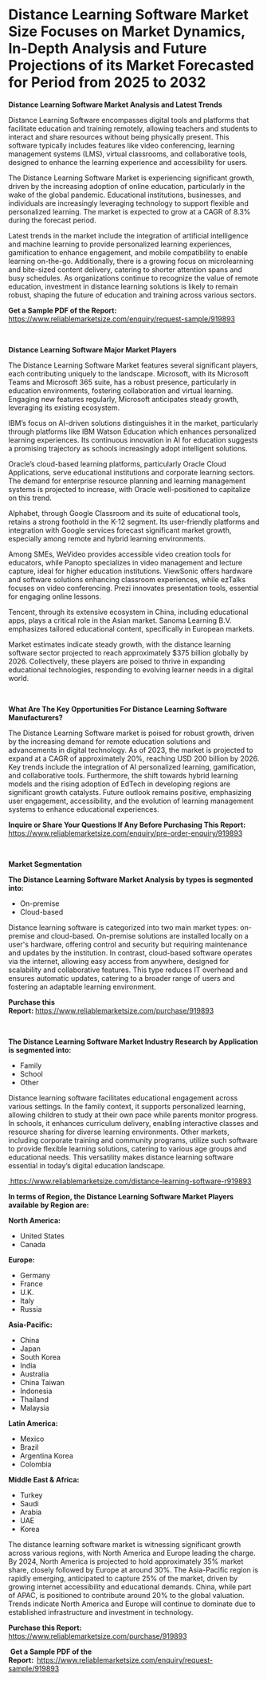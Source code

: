 <p><h1>Distance Learning Software Market Size Focuses on Market Dynamics, In-Depth Analysis and Future Projections of its Market Forecasted for Period from 2025 to 2032</h1></p><p><strong>Distance Learning Software Market Analysis and Latest Trends</strong></p>
<p><p>Distance Learning Software encompasses digital tools and platforms that facilitate education and training remotely, allowing teachers and students to interact and share resources without being physically present. This software typically includes features like video conferencing, learning management systems (LMS), virtual classrooms, and collaborative tools, designed to enhance the learning experience and accessibility for users.</p><p>The Distance Learning Software Market is experiencing significant growth, driven by the increasing adoption of online education, particularly in the wake of the global pandemic. Educational institutions, businesses, and individuals are increasingly leveraging technology to support flexible and personalized learning. The market is expected to grow at a CAGR of 8.3% during the forecast period. </p><p>Latest trends in the market include the integration of artificial intelligence and machine learning to provide personalized learning experiences, gamification to enhance engagement, and mobile compatibility to enable learning on-the-go. Additionally, there is a growing focus on microlearning and bite-sized content delivery, catering to shorter attention spans and busy schedules. As organizations continue to recognize the value of remote education, investment in distance learning solutions is likely to remain robust, shaping the future of education and training across various sectors.</p></p>
<p><strong>Get a Sample PDF of the Report:&nbsp;</strong> <a href="https://www.reliablemarketsize.com/enquiry/request-sample/919893?utm_campaign=2565&utm_medium=2&utm_source=Github&utm_content=ia&utm_term=17042025&utm_id=distance-learning-software">https://www.reliablemarketsize.com/enquiry/request-sample/919893</a></p>
<p>&nbsp;</p>
<p><strong>Distance Learning Software Major Market Players</strong></p>
<p><p>The Distance Learning Software Market features several significant players, each contributing uniquely to the landscape. Microsoft, with its Microsoft Teams and Microsoft 365 suite, has a robust presence, particularly in education environments, fostering collaboration and virtual learning. Engaging new features regularly, Microsoft anticipates steady growth, leveraging its existing ecosystem.</p><p>IBM’s focus on AI-driven solutions distinguishes it in the market, particularly through platforms like IBM Watson Education which enhances personalized learning experiences. Its continuous innovation in AI for education suggests a promising trajectory as schools increasingly adopt intelligent solutions.</p><p>Oracle’s cloud-based learning platforms, particularly Oracle Cloud Applications, serve educational institutions and corporate learning sectors. The demand for enterprise resource planning and learning management systems is projected to increase, with Oracle well-positioned to capitalize on this trend.</p><p>Alphabet, through Google Classroom and its suite of educational tools, retains a strong foothold in the K-12 segment. Its user-friendly platforms and integration with Google services forecast significant market growth, especially among remote and hybrid learning environments.</p><p>Among SMEs, WeVideo provides accessible video creation tools for educators, while Panopto specializes in video management and lecture capture, ideal for higher education institutions. ViewSonic offers hardware and software solutions enhancing classroom experiences, while ezTalks focuses on video conferencing. Prezi innovates presentation tools, essential for engaging online lessons.</p><p>Tencent, through its extensive ecosystem in China, including educational apps, plays a critical role in the Asian market. Sanoma Learning B.V. emphasizes tailored educational content, specifically in European markets.</p><p>Market estimates indicate steady growth, with the distance learning software sector projected to reach approximately $375 billion globally by 2026. Collectively, these players are poised to thrive in expanding educational technologies, responding to evolving learner needs in a digital world.</p></p>
<p>&nbsp;</p>
<p><strong>What Are The Key Opportunities For Distance Learning Software Manufacturers?</strong></p>
<p><p>The Distance Learning Software market is poised for robust growth, driven by the increasing demand for remote education solutions and advancements in digital technology. As of 2023, the market is projected to expand at a CAGR of approximately 20%, reaching USD 200 billion by 2026. Key trends include the integration of AI personalized learning, gamification, and collaborative tools. Furthermore, the shift towards hybrid learning models and the rising adoption of EdTech in developing regions are significant growth catalysts. Future outlook remains positive, emphasizing user engagement, accessibility, and the evolution of learning management systems to enhance educational experiences.</p></p>
<p><strong>Inquire or Share Your Questions If Any Before Purchasing This Report:</strong> <a href="https://www.reliablemarketsize.com/enquiry/pre-order-enquiry/919893?utm_campaign=2565&utm_medium=2&utm_source=Github&utm_content=ia&utm_term=17042025&utm_id=distance-learning-software">https://www.reliablemarketsize.com/enquiry/pre-order-enquiry/919893</a></p>
<p>&nbsp;</p>
<p><strong>Market Segmentation</strong></p>
<p><strong>The Distance Learning Software Market Analysis by types is segmented into:</strong></p>
<p><ul><li>On-premise</li><li>Cloud-based</li></ul></p>
<p><p>Distance learning software is categorized into two main market types: on-premise and cloud-based. On-premise solutions are installed locally on a user's hardware, offering control and security but requiring maintenance and updates by the institution. In contrast, cloud-based software operates via the internet, allowing easy access from anywhere, designed for scalability and collaborative features. This type reduces IT overhead and ensures automatic updates, catering to a broader range of users and fostering an adaptable learning environment. </p></p>
<p><strong>Purchase this Report:&nbsp;</strong><a href="https://www.reliablemarketsize.com/purchase/919893?utm_campaign=2565&utm_medium=2&utm_source=Github&utm_content=ia&utm_term=17042025&utm_id=distance-learning-software">https://www.reliablemarketsize.com/purchase/919893</a></p>
<p>&nbsp;</p>
<p><strong>The Distance Learning Software Market Industry Research by Application is segmented into:</strong></p>
<p><ul><li>Family</li><li>School</li><li>Other</li></ul></p>
<p><p>Distance learning software facilitates educational engagement across various settings. In the family context, it supports personalized learning, allowing children to study at their own pace while parents monitor progress. In schools, it enhances curriculum delivery, enabling interactive classes and resource sharing for diverse learning environments. Other markets, including corporate training and community programs, utilize such software to provide flexible learning solutions, catering to various age groups and educational needs. This versatility makes distance learning software essential in today’s digital education landscape.</p></p>
<p><a href="https://www.reliablemarketsize.com/distance-learning-software-r919893?utm_campaign=2565&utm_medium=2&utm_source=Github&utm_content=ia&utm_term=17042025&utm_id=distance-learning-software">&nbsp;https://www.reliablemarketsize.com/distance-learning-software-r919893</a></p>
<p><strong>In terms of Region, the Distance Learning Software Market Players available by Region are:</strong></p>
<p>
    <p> <strong> North America: </strong>
        <ul>
            <li>United States</li>
            <li>Canada</li>
        </ul>
        </p> 
    <p> <strong> Europe: </strong>
        <ul>
            <li>Germany</li>
            <li>France</li>
            <li>U.K.</li>
            <li>Italy</li>
            <li>Russia</li>
        </ul>
        </p> 
    <p> <strong> Asia-Pacific: </strong>
        <ul>
            <li>China</li>
            <li>Japan</li>
            <li>South Korea</li>
            <li>India</li>
            <li>Australia</li>
            <li>China Taiwan</li>
            <li>Indonesia</li>
            <li>Thailand</li>
            <li>Malaysia</li>
        </ul>
        </p> 
    <p> <strong> Latin America: </strong>
        <ul>
            <li>Mexico</li>
            <li>Brazil</li>
            <li>Argentina Korea</li>
            <li>Colombia</li>
        </ul>
        </p> 
    <p> <strong> Middle East & Africa: </strong>
        <ul>
            <li>Turkey</li>
            <li>Saudi</li>
            <li>Arabia</li>
            <li>UAE</li>
            <li>Korea</li>
        </ul>
    </p>
    </p>
<p><p>The distance learning software market is witnessing significant growth across various regions, with North America and Europe leading the charge. By 2024, North America is projected to hold approximately 35% market share, closely followed by Europe at around 30%. The Asia-Pacific region is rapidly emerging, anticipated to capture 25% of the market, driven by growing internet accessibility and educational demands. China, while part of APAC, is positioned to contribute around 20% to the global valuation. Trends indicate North America and Europe will continue to dominate due to established infrastructure and investment in technology.</p></p>
<p><strong>Purchase this Report: </strong><a href="https://www.reliablemarketsize.com/purchase/919893?utm_campaign=2565&utm_medium=2&utm_source=Github&utm_content=ia&utm_term=17042025&utm_id=distance-learning-software">https://www.reliablemarketsize.com/purchase/919893</a></p>
<p>&nbsp;<strong>Get a Sample PDF of the Report:&nbsp;&nbsp;</strong><a href="https://www.reliablemarketsize.com/enquiry/request-sample/919893?utm_campaign=2565&utm_medium=2&utm_source=Github&utm_content=ia&utm_term=17042025&utm_id=distance-learning-software">https://www.reliablemarketsize.com/enquiry/request-sample/919893</a></p>
<p><strong></strong></p>
<p><p></p><p></p><p></p></p>